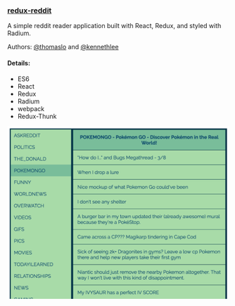 ### [redux-reddit](http://redux-reddit.surge.sh)

A simple reddit reader application built with React, Redux, and styled with Radium.

Authors: [@thomaslo](https://github.com/thomasjinlo) and [@kennethlee](https://github.com/kennethlee)

#### Details:

- ES6
- React
- Redux
- Radium
- webpack
- Redux-Thunk

![redux-reddit](/img/reddit-screenshot.png)

